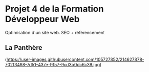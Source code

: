 # Projet 4 de la Formation Développeur Web 

Optimisation d'un site web.
SEO + référencement

## La Panthère

(https://user-images.githubusercontent.com/105727852/214627878-702f3498-7d51-437e-9f57-9cd3b0dc6c38.jpg)
